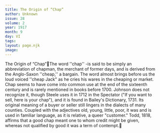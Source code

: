 ```yaml
---
title: The Origin of “Chap”
author: Unknown
issue: 28
volume: 2
year: 1917
month: 9
day: VI
tags:
layout: page.njk
image:
---
```

The Origin of “Chap”The word ''chap'' -is said to be simply an abbreviation of chapman, the merchant of former days, and is derived from the Anglo-Saxon ''cheap,'' a bargain. The word almost brings before us the loud voiced ''cheap Jack" as he cries his wares in the cheaping or market. Chap seems to have come into common use at the end of the sixteenth century and is rarely mentioned in books before 1700. Johnson does not recognize it, though Steele uses it in 1712 in the Spectator ("If you want to sell, here is your chap"), and it is found in Bailey's Dictionary, 1731. Its original meaning of a buyer or seller still lingers in the dialects of many counties. Coupled with the adjectives old, young, little, poor, it was and is used in familiar language, as it is relative, a queer "customer." Todd, 1818, affirms that a good chap meant one to whom credit might be given, whereas not qualified by good it was a term of contempt.
